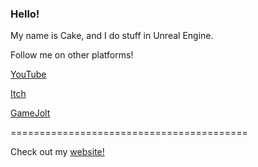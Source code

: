 ### Hello!

My name is Cake, and I do stuff in Unreal Engine.

Follow me on other platforms!

[YouTube](https://www.youtube.com/Cake45)

[Itch](https://cake-eaters.itch.io/)

[GameJolt](https://gamejolt.com/@Cake452)

=========================================

Check out my [website!](https://cakedev45.github.io/)
